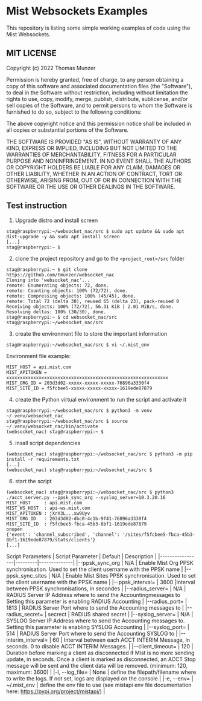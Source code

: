 # Mist Websockets Examples

This repository is listing some simple working examples of code using the Mist Websockets.


## MIT LICENSE
 
Copyright (c) 2022 Thomas Munzer

Permission is hereby granted, free of charge, to any person obtaining a copy of this software and associated documentation files (the "Software"), to deal in the  Software without restriction, including without limitation the rights to use, copy, modify, merge, publish, distribute, sublicense, and/or sell copies of the Software, and to permit persons to whom the Software is furnished to do so, subject to the following conditions:

The above copyright notice and this permission notice shall be included in all copies or substantial portions of the Software.

THE SOFTWARE IS PROVIDED "AS IS", WITHOUT WARRANTY OF ANY KIND, EXPRESS OR IMPLIED, INCLUDING BUT NOT LIMITED TO THE WARRANTIES OF MERCHANTABILITY, FITNESS FOR A PARTICULAR PURPOSE AND NONINFRINGEMENT. IN NO EVENT SHALL THE AUTHORS OR COPYRIGHT HOLDERS BE LIABLE FOR ANY CLAIM, DAMAGES OR OTHER LIABILITY, WHETHER IN AN ACTION OF CONTRACT, TORT OR OTHERWISE, ARISING FROM, OUT OF OR IN CONNECTION WITH THE SOFTWARE OR THE USE OR OTHER DEALINGS IN THE SOFTWARE.


## Test instruction
1. Upgrade distro and install screen
```
stag@raspberrypi:~/websocket_nac/src $ sudo apt update && sudo apt dist-upgrade -y && sudo apt install screen
[...]
stag@raspberrypi:~ $
```


2. clone the project repository and go to the `<project_root>/src` folder
```
stag@raspberrypi:~ $ git clone https://github.com/tmunzer/websocket_nac
Cloning into 'websocket_nac'...
remote: Enumerating objects: 72, done.
remote: Counting objects: 100% (72/72), done.
remote: Compressing objects: 100% (45/45), done.
remote: Total 72 (delta 30), reused 65 (delta 23), pack-reused 0
Receiving objects: 100% (72/72), 56.31 KiB | 2.01 MiB/s, done.
Resolving deltas: 100% (30/30), done.
stag@raspberrypi:~ $ cd websocket_nac/src
stag@raspberrypi:~/websocket_nac/src
```


3. create the environment file to store the important information
```
stag@raspberrypi:~/websocket_nac/src $ vi ~/.mist_env
```

Environment file example:
```
MIST_HOST = api.mist.com
MIST_APITOKEN = xxxxxxxxxxxxxxxxxxxxxxxxxxxxxxxxxxxxxxxxxxxxxxxxxxxxxxxxxxxx
MIST_ORG_ID = 203d3d02-xxxxx-xxxxx-xxxxx-76896a3330f4
MIST_SITE_ID = f5fcbee5-xxxxx-xxxxx-xxxxx-1619ede87879
```


4. create the Python virtual environment to run the script and activate it
```
stag@raspberrypi:~/websocket_nac/src $ python3 -m venv ~/.venv/websocket_nac
stag@raspberrypi:~/websocket_nac/src $ source ~/.venv/websocket_nac/bin/activate
(websocket_nac) stag@raspberrypi:~ $
```

5. insall script dependencies
```
(websocket_nac) stag@raspberrypi:~/websocket_nac/src $ python3 -m pip install -r requirements.txt
[...]
(websocket_nac) stag@raspberrypi:~/websocket_nac/src $
```

6. start the script
```
(websocket_nac) stag@raspberrypi:~/websocket_nac/src $ python3 ./acct_server.py --ppsk_sync_org --syslog_server=10.3.20.16
MIST_HOST     : api.mist.com
MIST_WS_HOST  : api-ws.mist.com
MIST_APITOKEN : jXrX3L...xw9Uyv
MIST_ORG_ID   : 203d3d02-dbc0-4c1b-9f41-76896a3330f4
MIST_SITE_ID  : f5fcbee5-fbca-45b3-8bf1-1619ede87879
onopen
{'event': 'channel_subscribed', 'channel': '/sites/f5fcbee5-fbca-45b3-8bf1-1619ede87879/stats/clients'}
[...]
```

Script Parameters
| Script Parameter | Default | Description |
|-----------------|---------|--------------|
|--ppsk_sync_org | N/A | Enable Mist Org PPSK synchronisation. Used to set the client username with the PPSK name |
|--ppsk_sync_sites | N/A | Enable Mist Sites PPSK synchronisation. Used to set the client username with the PPSK name |
|--ppsk_interval= | 3600 |Interval between PPSK synchronisations, in secondes |
|--radius_server= | N/A | RADIUS Server IP Address where to send the Accountingmessages to Setting this parameter is enabling RADIUS Accounting |
|--radius_port= | 1813 | RADIUS Server Port where to send the Accounting messages to |
|--radius_secret= | secrect | RADIUS shared secret |
|--syslog_server= | N/A | SYSLOG Server IP Address where to send the Accounting messages to. Setting this parameter is enabling SYSLOG  Accounting |
|--syslog_port= | 514 | RADIUS Server Port where to send the Accounting SYSLOG to |
|--interim_interval= | 60 | Interval between each ACCT INTERIM Message, in seconds. 0 to disable ACCT INTERIM Messages. |
|--client_timeout= | 120 | Duration before marking a client as disconnected if Mist is no more sending update, in seconds. Once a client is marked as disconnected, an ACCT Stop message will be sent and the client data will be removed. (minimum: 120, maximum: 3600) |
|-l, --log_file= | None | define the filepath/filename where to write the logs. If not set, logs are displayed on the console |
|-e, --env= | ~/.mist_env | define the env file to use (see mistapi env file documentation here: https://pypi.org/project/mistapi/) |